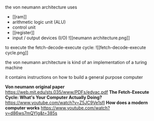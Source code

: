 the von neumann architecture uses
- [[ram]]
- arithmetic logic unit (ALU)
- control unit
- [[register]]
- input / output devices (I/O)
![[neumann architecture.png]]

to execute the fetch-decode-execute cycle:
![[fetch-decode-execute cycle.png]]

the von neumann architecture is kind of an implementation of a turing machine

it contains instructions on how to build a general purpose computer

**Von neumann original paper**
https://web.mit.edu/sts.035/www/PDFs/edvac.pdf
**The Fetch-Execute Cycle: What's Your Computer Actually Doing?**
https://www.youtube.com/watch?v=Z5JC9Ve1sfI
**How does a modern computer works**
https://www.youtube.com/watch?v=d86ws7mQYIg&t=385s